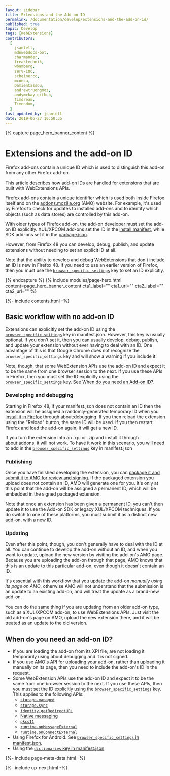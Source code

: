 ```yaml
---
layout: sidebar
title: Extensions and the Add-on ID
permalink: /documentation/develop/extensions-and-the-add-on-id/
published: true
topic: Develop
tags: [WebExtensions]
contributors:
  [
    jsantell,
    mdnwebdocs-bot,
    charmander,
    freaktechnik,
    wbamberg,
    serv-inc,
    scheinercc,
    mconca,
    DamienCassou,
    andrewtruongmoz,
    andymckay-github,
    timdream,
    Timendum,
  ]
last_updated_by: jsantell
date: 2019-06-27 10:50:35
---
```


<!-- Page Hero Banner -->

{% capture page_hero_banner_content %}

# Extensions and the add-on ID

Firefox add-ons contain a unique ID which is used to distinguish this add-on from any other Firefox add-on.

This article describes how add-on IDs are handled for extensions that are built with WebExtensions APIs.

Firefox add-ons contain a unique identifier which is used both inside Firefox itself and on the [addons.mozilla.org](https://addons.mozilla.org/) (AMO) website. For example, it's used by Firefox to check for updates to installed add-ons and to identify which objects (such as data stores) are controlled by this add-on.

With older types of Firefox add-on, the add-on developer must set the add-on ID explicitly. XUL/XPCOM add-ons set the ID in the [install manifest](https://developer.mozilla.org/docs/Mozilla/Add-ons/Install_Manifests), while SDK add-ons set it in the [package.json](https://developer.mozilla.org/docs/Mozilla/Add-ons/SDK/Tools/package_json).

However, from Firefox 48 you can develop, debug, publish, and update extensions without needing to set an explicit ID at all.

<p class="note" markdown="1">

Note that the ability to develop and debug WebExtensions that don't include an ID is new in Firefox 48\. If you need to use an earlier version of Firefox, then you must use the [`browser_specific_settings`](https://developer.mozilla.org/docs/Mozilla/Add-ons/WebExtensions/manifest.json/browser_specific_settings) key to set an ID explicitly.

</p>

{% endcapture %}
{% include modules/page-hero.html
  content=page_hero_banner_content
  cta1_label=""
  cta1_url=""
  cta2_label=""
  cta2_url=""
%}

<!-- END: Page Hero Banner -->

<!-- Single Column Body Module -->

<section id="basic-workflow-with-no-add-on-id" class="module">
<aside class="module-aside table-of-contents">

{%- include contents.html -%}

</aside>
<article class="module-content grid-x grid-padding-x">
<div class="cell small-12" markdown="1">

## Basic workflow with no add-on ID

Extensions can explicitly set the add-on ID using the [`browser_specific_settings`](https://developer.mozilla.org/docs/Mozilla/Add-ons/WebExtensions/manifest.json/browser_specific_settings) key in manifest.json. However, this key is usually optional. If you don't set it, then you can usually develop, debug, publish, and update your extension without ever having to deal with an ID. One advantage of this is that Google Chrome does not recognize the `browser_specific_settings` key and will show a warning if you include it.

Note, though, that some WebExtension APIs use the add-on ID and expect it to be the same from one browser session to the next. If you use these APIs in Firefox, then you must set the ID explicitly using the [`browser_specific_settings`](https://developer.mozilla.org/docs/Mozilla/Add-ons/WebExtensions/manifest.json/browser_specific_settings) key. See [When do you need an Add-on ID?](#when-do-you-need-an-add-on-id).

### Developing and debugging

Starting in Firefox 48, if your manifest.json does not contain an ID then the extension will be assigned a randomly-generated temporary ID when you [install it in Firefox](/documentation/develop/temporary-installation-in-firefox/) through about:debugging. If you then reload the extension using the "Reload" button, the same ID will be used. If you then restart Firefox and load the add-on again, it will get a new ID.

If you turn the extension into an .xpi or .zip and install it through about:addons, it will not work. To have it work in this scenario, you will need to add in the [`browser_specific_settings`](https://developer.mozilla.org/docs/Mozilla/Add-ons/WebExtensions/manifest.json/browser_specific_settings) key in manifest.json

### Publishing

Once you have finished developing the extension, you can [package it and submit it to AMO for review and signing](/documentation/publish/signing-and-distribution-overview/). If the packaged extension you upload does not contain an ID, AMO will generate one for you. It's only at this point that the add-on will be assigned a permanent ID, which will be embedded in the signed packaged extension.

Note that once an extension has been given a permanent ID, you can't then update it to use the Add-on SDK or legacy XUL/XPCOM techniques. If you do switch to one of these platforms, you must submit it as a distinct new add-on, with a new ID.

### Updating

Even after this point, though, you don't generally have to deal with the ID at all. You can continue to develop the add-on without an ID, and when you want to update, upload the new version by visiting the add-on's AMO page. Because you are uploading the add-on through that page, AMO knows that this is an update to this particular add-on, even though it doesn't contain an ID.

<p class="note" markdown="1">

It's essential with this workflow that you update the add-on _manually using its page on AMO_, otherwise AMO will not understand that the submission is an update to an existing add-on, and will treat the update as a brand-new add-on.

</p>

You can do the same thing if you are updating from an older add-on type, such as a XUL/XPCOM add-on, to use WebExtensions APIs. Just visit the old add-on's page on AMO, upload the new extension there, and it will be treated as an update to the old version.

</div>
</article>
</section>

<!-- END: Single Column Body Module -->

<!-- Single Column Body Module -->

<section id="when-do-you-need-an-add-on-id" class="module">
<article class="module-content grid-x grid-padding-x">
<div class="cell small-12" markdown="1">

## When do you need an add-on ID?

- If you are loading the add-on from its XPI file, are not loading it temporarily using about:debugging and it is not signed.
- If you use [AMO's API](https://addons-server.readthedocs.io/en/latest/topics/api/signing.html) for uploading your add-on, rather than uploading it manually on its page, then you need to include the add-on's ID in the request.
- Some WebExtension APIs use the add-on ID and expect it to be the same from one browser session to the next. If you use these APIs, then you must set the ID explicitly using the [`browser_specific_settings`](https://developer.mozilla.org/docs/Mozilla/Add-ons/WebExtensions/manifest.json/browser_specific_settings) key. This applies to the following APIs:
  - [`storage.managed`](https://developer.mozilla.org/docs/Mozilla/Add-ons/WebExtensions/API/storage/managed "A storage.StorageArea object that represents the managed storage area. Items in managed storage are set by the domain administrator or other native applications installed on user's computer, and are read-only for the extension. Trying to modify this storage area results in an error.")
  - [`storage.sync`](https://developer.mozilla.org/docs/Mozilla/Add-ons/WebExtensions/API/storage/sync 'Represents the sync storage area. Items in sync storage are synced by the browser, and are available across all instances of that browser that the user is logged into (e.g. via Firefox sync, or a Google account), across different devices.')
  - [`identity.getRedirectURL`](https://developer.mozilla.org/docs/Mozilla/Add-ons/WebExtensions/API/identity/getRedirectURL 'Generates a URL that you can use as a redirect URL.')
  - [Native messaging](https://developer.mozilla.org/Add-ons/WebExtensions/Native_messaging)
  - [`pkcs11`](https://developer.mozilla.org/docs/Mozilla/Add-ons/WebExtensions/API/pkcs11 'The pkcs11 API enables an extension to enumerate PKCS #11 security modules and to make them accessible to the browser as sources of keys and certificates.')
  - [`runtime.onMessageExternal`](https://developer.mozilla.org/docs/Mozilla/Add-ons/WebExtensions/API/runtime/onMessageExternal "This API can't be used in a content script.")
  - [`runtime.onConnectExternal`](https://developer.mozilla.org/docs/Mozilla/Add-ons/WebExtensions/API/runtime/onConnectExternal 'Fired when an extension receives a connection request from a different extension.')
- Using Firefox for Android. See [`browser_specific_settings` in manifest.json](https://developer.mozilla.org/Add-ons/WebExtensions/manifest.json/browser_specific_settings).
- Using the [`dictionaries` key in manifest.json](https://developer.mozilla.org/Mozilla/Add-ons/WebExtensions/manifest.json/dictionaries).

</div>
</article>
</section>

<!-- END: Single Column Body Module -->

<!-- Meta Data -->

{%- include page-meta-data.html -%}

<!-- END: Meta Data -->

<!-- Up Next -->

{%- include up-next.html -%}

<!-- END: Up Next -->
